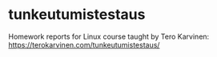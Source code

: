 # tunkeutumistestaus
Homework reports for Linux course taught by Tero Karvinen: https://terokarvinen.com/tunkeutumistestaus/
